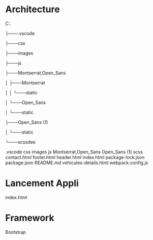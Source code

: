 # Architecture

C:.

├───.vscode

├───css

├───images

├───js

├───Montserrat,Open_Sans

│   ├───Montserrat

│   │   └───static

│   └───Open_Sans

│       └───static

├───Open_Sans (1)

│   └───static

└───scssdee

.vscode
css
images
js
Montserrat,Open_Sans
Open_Sans (1)
scss
contact.html
footer.html
header.html
index.html
package-lock.json
package.json
README.md
vehicules-details.html
webpack.config.js

# Lancement Appli
index.html

# Framework
Bootstrap

